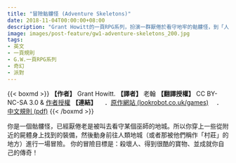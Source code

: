 ```yaml
---
title: "冒險骷髏怪 (Adventure Skeletons)"
date: 2018-11-04T00:00:00+08:00
description: "Grant Howitt的一頁RPG系列，扮演一群厭倦於看守地牢的骷髏怪，到「人類地城」（也就是村莊）展開各式各樣的冒險。"
image: images/post-feature/gw1-adventure-skeletons_200.jpg
tags: 
- 英文
- 一頁規則
- G.W.一頁RPG系列
- 奇幻
- 派對
---
```

{{< boxmd >}}
**【作者】** Grant Howitt.
**【譯者】** 老翰
**【翻譯授權】** CC BY-NC-SA 3.0 & [作者授權](https://i.imgur.com/IIwihdK.png)
**【連結】**
　．[原作網站 (lookrobot.co.uk/games)](http://lookrobot.co.uk/games)
　．[中文規則 (pdf)](https://drive.google.com/file/d/1wQpovBMSHbwtLEUOG_Nd9SkKIWuy0ZRl/view?usp=sharing)
{{< /boxmd >}}

你是一個骷髏怪，已經厭倦老是被叫去看守某個巫師的地城。所以你穿上一些從附近的屍體身上找到的裝備，然後動身前往人類地城（或者那被他們稱作「村莊」的地方）進行一場冒險。
你的冒險目標是：殺壞人、得到很酷的寶物、並成就你自己的傳奇！